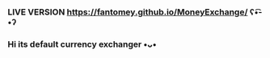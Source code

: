 ### LIVE VERSION https://fantomey.github.io/MoneyExchange/     ʕ•͡-•ʔ


### Hi its default currency exchanger •ᴗ•



